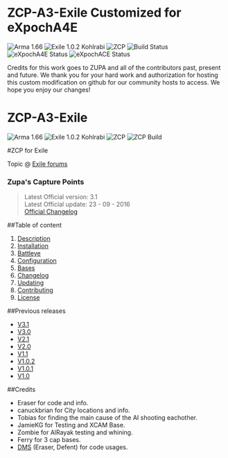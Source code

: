 # ZCP-A3-Exile Customized for eXpochA4E

![Arma 1.66](https://img.shields.io/badge/Arma-1.66-blue.svg) ![Exile 1.0.2 Kohlrabi](https://img.shields.io/badge/Exile-1.0.2%20Kohlrabi-yellowgreen.svg) ![ZCP](https://img.shields.io/badge/ZCP-Custom-009E71.svg) ![Build Status](https://img.shields.io/badge/Custom%20Build-passing-38AA38.svg) ![eXpochA4E Status](https://img.shields.io/badge/eXpochA4E-alpha-38AA38.svg) ![eXpochACE Status](https://img.shields.io/badge/eXpochACE-alpha-38AA38.svg)

Credits for this work goes to ZUPA and all of the contributors past, present and future.
We thank you for your hard work and authorization for hosting this custom modification on github for our community hosts to access.
We hope you enjoy our changes!

# ZCP-A3-Exile

![Arma 1.66](https://img.shields.io/badge/Arma-1.66-blue.svg) ![Exile 1.0.2 Kohlrabi](https://img.shields.io/badge/Exile-1.0.2%20Kohlrabi-yellowgreen.svg) ![ZCP](https://img.shields.io/badge/ZCP-3.1-009E71.svg) ![ZCP Build](https://img.shields.io/badge/build-passing-brightgreen.svg) 

#ZCP for Exile

Topic @ [Exile forums](http://www.exilemod.com/topic/12116-release-official-zcp-zupas-capture-points/)

### Zupa's Capture Points
> Latest Official version: 3.1  
> Latest Official update: 23 - 09 - 2016  
> [Official Changelog](https://github.com/DevZupa/ZCP-A3-Exile/wiki/Changelog)  

##Table of content

1. [Description](https://github.com/DevZupa/ZCP-A3-Exile/wiki/Description)
2. [Installation](https://github.com/DevZupa/ZCP-A3-Exile/wiki/Installation)
3. [Battleye](https://github.com/DevZupa/ZCP-A3-Exile/wiki/Battleye)
4. [Configuration](https://github.com/DevZupa/ZCP-A3-Exile/wiki/Configuration)
5. [Bases](https://github.com/DevZupa/ZCP-A3-Exile/wiki/Bases)
6. [Changelog](https://github.com/DevZupa/ZCP-A3-Exile/wiki/Changelog)
7. [Updating](https://github.com/DevZupa/ZCP-A3-Exile/wiki/Updating)
8. [Contributing](https://github.com/DevZupa/ZCP-A3-Exile/wiki/Contributing)
9. [License](https://github.com/DevZupa/ZCP-A3-Exile/blob/master/license.txt)

##Previous releases

* [V3.1](https://github.com/DevZupa/ZCP-A3-Exile/releases/tag/V3.1)
* [V3.0](https://github.com/DevZupa/ZCP-A3-Exile/releases/tag/V3.0)
* [V2.1](https://github.com/DevZupa/ZCP-A3-Exile/releases/tag/V2.1)
* [V2.0](https://github.com/DevZupa/ZCP-A3-Exile/releases/tag/V2.0)
* [V1.1](https://github.com/DevZupa/ZCP-A3-Exile/releases/tag/V1.1)
* [V1.0.2](https://github.com/DevZupa/ZCP-A3-Exile/releases/tag/V1.0.2)
* [V1.0.1](https://github.com/DevZupa/ZCP-A3-Exile/releases/tag/V1.0.1)
* [V1.0](https://github.com/DevZupa/ZCP-A3-Exile/releases/tag/V1.0)

##Credits
* Eraser for code and info.
* canuckbrian for City locations and info.
* Tobias for finding the main cause of the AI shooting eachother.
* JamieKG for Testing and XCAM Base.
* Zombie for AlRayak testing and whining.
* Ferry for 3 cap bases.
* [DMS](https://github.com/Defent/DMS_Exile) (Eraser, Defent) for code usages.
